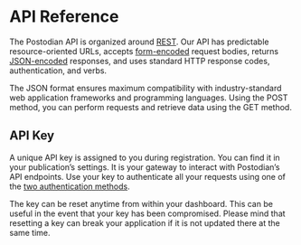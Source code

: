 # API Reference

The Postodian API is organized around [REST](http://en.wikipedia.org/wiki/Representational_State_Transfer). Our API has predictable resource-oriented URLs, accepts [form-encoded](https://en.wikipedia.org/wiki/POST_(HTTP)#Use_for_submitting_web_forms) request bodies, returns [JSON-encoded](http://www.json.org/) responses, and uses standard HTTP response codes, authentication, and verbs.

The JSON format ensures maximum compatibility with industry-standard web application frameworks and programming languages. Using the POST method, you can perform requests and retrieve data using the GET method.

## API Key

A unique API key is assigned to you during registration. You can find it in your publication’s settings. It is your gateway to interact with Postodian’s API endpoints. Use your key to authenticate all your requests using one of the [two authentication methods](https://postodian.com/docs/authentication).

The key can be reset anytime from within your dashboard. This can be useful in the event that your key has been compromised. Please mind that resetting a key can break your application if it is not updated there at the same time.
